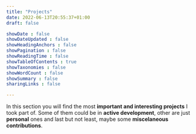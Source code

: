 ```yaml
---
title: "Projects"
date: 2022-06-13T20:55:37+01:00
draft: false

showDate : false
showDateUpdated : false
showHeadingAnchors : false
showPagination : false
showReadingTime : false
showTableOfContents : true
showTaxonomies : false 
showWordCount : false
showSummary : false
sharingLinks : false

---
```



In this section you will find the most **important and interesting projects** I took part of. Some of them could be in **active development**, other are just **personal** ones and last but not least, maybe some **miscelaneous contributions**.
